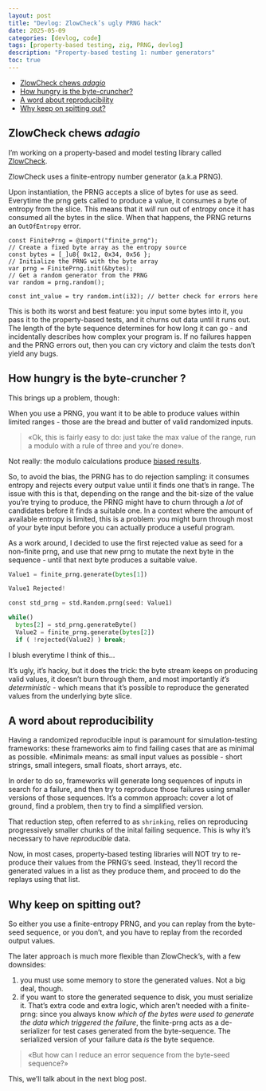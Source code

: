 ```yaml
---
layout: post
title: "Devlog: ZlowCheck’s ugly PRNG hack"
date: 2025-05-09
categories: [devlog, code]
tags: [property-based testing, zig, PRNG, devlog]
description: "Property-based testing 1: number generators"
toc: true
---
```



- [ZlowCheck chews _adagio_](#zlowcheck-chews-adagio)
- [How hungry is the byte-cruncher?](#how-hungry-is-the-byte-cruncher-)
- [A word about reproducibility](#a-word-about-reproducibility)
- [Why keep on spitting out?](#why-keep-on-spitting-out)

## ZlowCheck chews _adagio_

I’m working on a property-based and model testing library called [ZlowCheck](https://github.com/AntoineBalaine/zlowcheck).

ZlowCheck uses a finite-entropy number generator (a.k.a PRNG). 

Upon instantiation, the PRNG accepts a slice of bytes for use as seed. Everytime the prng gets called to produce a value, it consumes a byte of entropy from the slice. This means that it _will_ run out of entropy once it has consumed all the bytes in the slice. When that happens, the PRNG returns an `OutOfEntropy` error. 

```zig
const FinitePrng = @import("finite_prng");
// Create a fixed byte array as the entropy source
const bytes = [_]u8{ 0x12, 0x34, 0x56 };
// Initialize the PRNG with the byte array
var prng = FinitePrng.init(&bytes);
// Get a random generator from the PRNG
var random = prng.random();

const int_value = try random.int(i32); // better check for errors here 
```

This is both its worst and best feature: you input some bytes into it, you pass it to the property-based tests, and it churns out data until it runs out. The length of the byte sequence determines for how long it can go - and incidentally describes how complex your program is. If no failures happen and the PRNG errors out, then you can cry victory and claim the tests don’t yield any bugs.

## How hungry is the byte-cruncher ?

This brings up a problem, though:

When you use a PRNG, you want it to be able to produce values within limited ranges - those are the bread and butter of valid randomized inputs.

> «Ok, this is fairly easy to do: just take the max value of the range, run a modulo with a rule of three and you’re done». 

Not really: the modulo calculations produce [biased results](http://www.pcg-random.org/posts/bounded-rands.html). 

So, to avoid the bias, the PRNG has to do rejection sampling: it consumes entropy and rejects every output value until it finds one that’s in range. 
The issue with this is that, depending on the range and the bit-size of the value you’re trying to produce, the PRNG might have to churn through a _lot_ of candidates before it finds a suitable one. In a context where the amount of available entropy is limited, this is a problem: you might burn through most of your byte input before you can actually produce a useful program.

As a work around, I decided to use the first rejected value as seed for a non-finite prng, and use that new prng to mutate the next byte in the sequence - until that next byte produces a suitable value.

```python
Value1 = finite_prng.generate(bytes[1])

Value1 Rejected!

const std_prng = std.Random.prng(seed: Value1)

while()
  bytes[2] = std_prng.generateByte()
  Value2 = finite_prng.generate(bytes[2])
  if ( !rejected(Value2) ) break;
```

I blush everytime I think of this… 

It’s ugly, it’s hacky, but it does the trick: the byte stream keeps on producing valid values, it doesn’t burn through them, and most importantly _it’s deterministic_ - which means that it’s possible to reproduce the generated values from the underlying byte slice.

## A word about reproducibility

Having a randomized reproducible input is paramount for simulation-testing frameworks: 
these frameworks aim to find failing cases that are as minimal as possible. «Minimal» means: as small input values as possible - short strings, small integers, small floats, short arrays, etc.

In order to do so, frameworks will generate long sequences of inputs in search for a failure, and then try to reproduce those failures using smaller versions of those sequences. It’s a common approach: cover a lot of ground, find a problem, then try to find a simplified version.

That reduction step, often referred to as `shrinking`, relies on reproducing progressively smaller chunks of the inital failing sequence. This is why it’s necessary to have _reproducible_ data.

Now, in most cases, property-based testing libraries will NOT try to re-produce their values from the PRNG’s seed. Instead, they’ll record the generated values in a list as they produce them, and proceed to do the replays using that list. 

## Why keep on spitting out?

So either you use a finite-entropy PRNG, and you can replay from the byte-seed sequence, or you don’t, and you have to replay from the recorded output values.

The later approach is much more flexible than ZlowCheck’s, with a few downsides: 
1. you must use some memory to store the generated values. Not a big deal, though.
2. if you want to store the generated sequence to disk, you must serialize it. That’s extra code and extra logic, which aren’t needed with a finite-prng: since you always know _which of the bytes were used to generate the data which triggered the failure_, the finite-prng acts as a de-serializer for test cases generated from the byte-sequence. The serialized version of your failure data _is_ the byte sequence.

>«But how can I reduce an error sequence from the byte-seed sequence?»

This, we’ll talk about in the next blog post.
